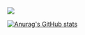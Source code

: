 <img src="https://capsule-render.vercel.app/api?type=venom&color=gradient&customColorList=4&height=150&section=header&text=Hello%20👋,%20I'm%20SupaIcy%20&fontSize=40&fontColor=000000" />

[![Anurag's GitHub stats](https://github-readme-stats.vercel.app/api?username=supaicy&count_private=true)](https://github.com/anuraghazra/github-readme-stats)
<!-- [![GitHub Streak](https://streak-stats.demolab.com?user=supaicy)](https://git.io/streak-stats) ->

<!--
**supaicy/supaicy** is a ✨ _special_ ✨ repository because its `README.md` (this file) appears on your GitHub profile.

Here are some ideas to get you started:

- 🔭 I’m currently working on ...
- 🌱 I’m currently learning ...
- 👯 I’m looking to collaborate on ...
- 🤔 I’m looking for help with ...
- 💬 Ask me about ...
- 📫 How to reach me: ...
- 😄 Pronouns: ...
- ⚡ Fun fact: ...
-->
